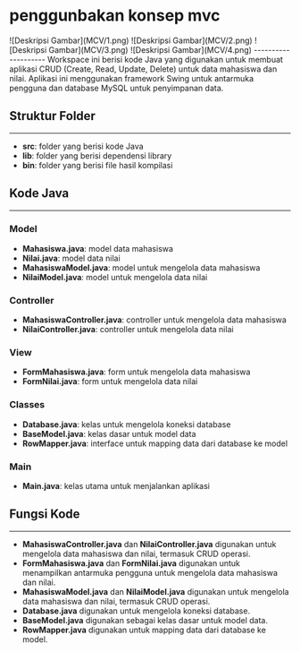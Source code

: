 <h1>penggunbakan konsep mvc</h1>
![Deskripsi Gambar](MCV/1.png)
![Deskripsi Gambar](MCV/2.png)
![Deskripsi Gambar](MCV/3.png)
![Deskripsi Gambar](MCV/4.png)
--------------------
Workspace ini berisi kode Java yang digunakan untuk membuat aplikasi CRUD (Create, Read, Update, Delete) untuk data mahasiswa dan nilai. Aplikasi ini menggunakan framework Swing untuk antarmuka pengguna dan database MySQL untuk penyimpanan data.

## Struktur Folder
-----------------

* **src**: folder yang berisi kode Java
* **lib**: folder yang berisi dependensi library
* **bin**: folder yang berisi file hasil kompilasi

## Kode Java
-------------

### Model

* **Mahasiswa.java**: model data mahasiswa
* **Nilai.java**: model data nilai
* **MahasiswaModel.java**: model untuk mengelola data mahasiswa
* **NilaiModel.java**: model untuk mengelola data nilai

### Controller

* **MahasiswaController.java**: controller untuk mengelola data mahasiswa
* **NilaiController.java**: controller untuk mengelola data nilai

### View

* **FormMahasiswa.java**: form untuk mengelola data mahasiswa
* **FormNilai.java**: form untuk mengelola data nilai

### Classes

* **Database.java**: kelas untuk mengelola koneksi database
* **BaseModel.java**: kelas dasar untuk model data
* **RowMapper.java**: interface untuk mapping data dari database ke model

### Main

* **Main.java**: kelas utama untuk menjalankan aplikasi

## Fungsi Kode
--------------

* **MahasiswaController.java** dan **NilaiController.java** digunakan untuk mengelola data mahasiswa dan nilai, termasuk CRUD operasi.
* **FormMahasiswa.java** dan **FormNilai.java** digunakan untuk menampilkan antarmuka pengguna untuk mengelola data mahasiswa dan nilai.
* **MahasiswaModel.java** dan **NilaiModel.java** digunakan untuk mengelola data mahasiswa dan nilai, termasuk CRUD operasi.
* **Database.java** digunakan untuk mengelola koneksi database.
* **BaseModel.java** digunakan sebagai kelas dasar untuk model data.
* **RowMapper.java** digunakan untuk mapping data dari database ke model.


